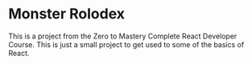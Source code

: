 # Monster Rolodex

This is a project from the Zero to Mastery Complete React Developer Course. This is just a small project to get used to some of the basics of React.
